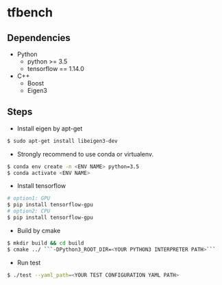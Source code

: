 # tfbench

## Dependencies

- Python
    - python >= 3.5
    - tensorflow == 1.14.0
- C++
    - Boost
    - Eigen3

## Steps


- Install eigen by apt-get
```bash
$ sudo apt-get install libeigen3-dev
```
- Strongly recommend to use conda or virtualenv.
```bash
$ conda env create -n <ENV NAME> python=3.5
$ conda activate <ENV NAME>
```
- Install tensorflow  
```bash
# option1: GPU
$ pip install tensorflow-gpu
# option2: CPU
$ pip install tensorflow-gpu  
```
- Build by cmake 
```bash
$ mkdir build && cd build 
$ cmake ../ ```-DPython3_ROOT_DIR=<YOUR PYTHON3 INTERPRETER PATH>```
```
- Run test
```bash
$ ./test --yaml_path=<YOUR TEST CONFIGURATION YAML PATH> 
```


<!---
## Docker 

- (optional) install [nvidia-docker](https://github.com/NVIDIA/nvidia-docker) for GPU support 


```bash
$ docker pull tensorflow/tensorflow:nightly-devel-gpu-py3
```

```bash
$ docker run --runtime=nvidia -it -w /tensorflow -v $PWD:/mnt -e HOST_PERMS="$(id -u):$(id -g)" \
    tensorflow/tensorflow:nightly-devel-gpu-py3 bash
```
-->